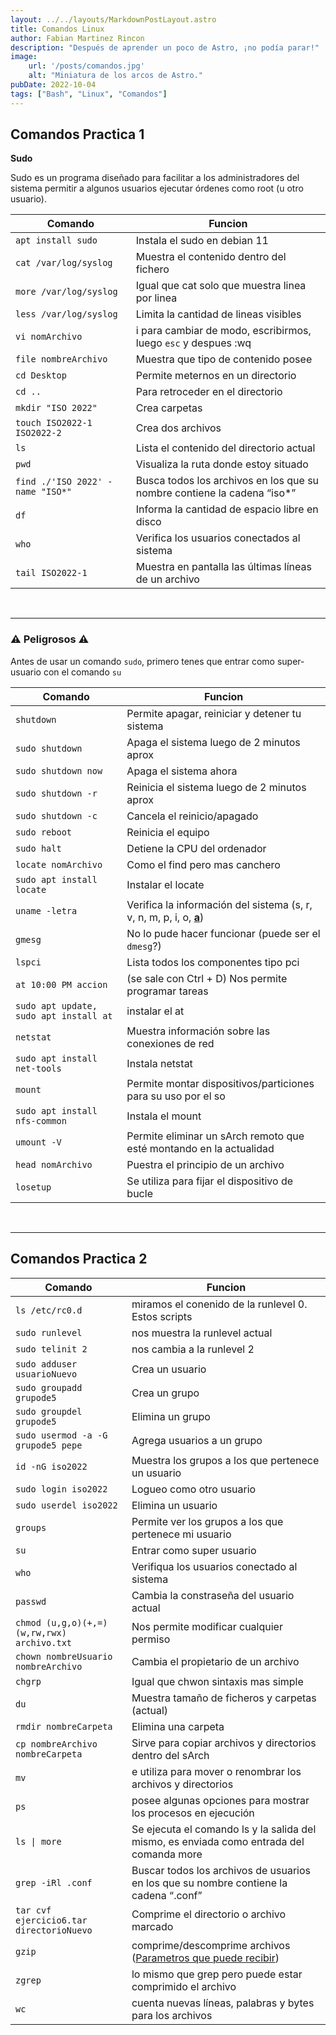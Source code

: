 ```yaml
---
layout: ../../layouts/MarkdownPostLayout.astro
title: Comandos Linux   
author: Fabian Martinez Rincon
description: "Después de aprender un poco de Astro, ¡no podía parar!"
image:
    url: '/posts/comandos.jpg'
    alt: "Miniatura de los arcos de Astro."
pubDate: 2022-10-04
tags: ["Bash", "Linux", "Comandos"]
---
```




## Comandos Practica 1 

**Sudo**

Sudo es un programa diseñado para facilitar a los administradores del sistema permitir a algunos usuarios ejecutar órdenes como root (u otro usuario).

| Comando  | Funcion |
| ------------- | ------------- |
| `apt install sudo`  | Instala el sudo en debian 11  |
| `cat /var/log/syslog`  | Muestra el contenido dentro del fichero  |
| `more /var/log/syslog`  | Igual que cat solo que muestra linea por linea   |
| `less /var/log/syslog`  | Limita la cantidad de lineas visibles  |
| `vi nomArchivo`  | i para cambiar de modo, escribirmos, luego `esc` y despues :wq  |
| `file nombreArchivo`  | Muestra que tipo de contenido posee  |
| `cd Desktop`  | Permite meternos en un directorio  |
| `cd ..`  |  Para retroceder en el directorio  |
| `mkdir "ISO 2022"`  | Crea carpetas  |
| `touch ISO2022-1 ISO2022-2`  | Crea dos archivos  |
| `ls`  | Lista el contenido del directorio actual  |
| `pwd`  | Visualiza la ruta donde estoy situado  |
| `find ./'ISO 2022' -name "ISO*"`  | Busca todos los archivos en los que su nombre contiene la cadena “iso*”   |
| `df`  | Informa la cantidad de espacio libre en disco  |
| `who`  | Verifica los usuarios conectados al sistema  |
| `tail ISO2022-1`  | Muestra en pantalla las últimas líneas de un archivo  |

<br>

---

### ⚠️ Peligrosos ⚠️ 
Antes de usar un comando `sudo`, primero tenes que entrar como super-usuario con el comando `su`

| Comando  | Funcion |
| ------------- | ------------- |
| `shutdown`  | Permite apagar, reiniciar y detener tu sistema  |
| `sudo shutdown`  | Apaga el sistema luego de 2 minutos aprox  |
| `sudo shutdown now`  | Apaga el sistema ahora  |
| `sudo shutdown -r`  | Reinicia el sistema luego de 2 minutos aprox  |
| `sudo shutdown -c`  | Cancela el reinicio/apagado  |
| `sudo reboot`  | Reinicia el equipo  |
| `sudo halt`  | Detiene la CPU del ordenador  |
| `locate nomArchivo`  | Como el find pero mas canchero |
| `sudo apt install locate` | Instalar el locate |
| `uname -letra`  | Verifica la información del sistema (s, r, v, n, m, p, i, o, **[a]()**)  |
| `gmesg`  | No lo pude hacer funcionar (puede ser el `dmesg`?)  |
| `lspci`  | Lista todos los componentes tipo pci    |
| `at 10:00 PM accion`  | (se sale con Ctrl + D) Nos permite programar tareas|
| `sudo apt update, sudo apt install at` | instalar el at |
| `netstat`  | Muestra información sobre las conexiones de red|
| `sudo apt install net-tools` | Instala netstat |
| `mount`  | Permite montar dispositivos/particiones para su uso por el so|
| `sudo apt install nfs-common` | Instala el mount |
| `umount -V`  | Permite eliminar un sArch remoto que esté montando en la actualidad|
| `head nomArchivo`  | Puestra el principio de un archivo |
| `losetup`  | Se utiliza para fijar el dispositivo de bucle   |

<br>

---

## Comandos Practica 2

| Comando  | Funcion |
| ------------- | ------------- |
| `ls /etc/rc0.d` | miramos el conenido de la runlevel 0. Estos scripts |
| `sudo runlevel` | nos muestra la runlevel actual |
| `sudo telinit 2` | nos cambia a la runlevel 2 |
| `sudo adduser usuarioNuevo` | Crea un usuario |
| `sudo groupadd grupode5` | Crea un grupo |
| `sudo groupdel grupode5` | Elimina un grupo |
| `sudo usermod -a -G grupode5 pepe` | Agrega usuarios a un grupo |
| `id -nG iso2022` | Muestra los grupos a los que pertenece un usuario |
| `sudo login iso2022` | Logueo como otro usuario |
| `sudo userdel iso2022` | Elimina un usuario |
| `groups`  | Permite ver los grupos a los que pertenece mi usuario  |
| `su`  | Entrar como super usuario  |
| `who`  | Verifiqua los usuarios conectado al sistema  |
| `passwd`  | Cambia la constraseña del usuario actual  |
| `chmod (u,g,o)(+,=)(w,rw,rwx) archivo.txt` | Nos permite modificar cualquier permiso |
| `chown nombreUsuario nombreArchivo` | Cambia el propietario de un archivo |
| `chgrp` | Igual que chwon sintaxis mas simple |
| `du` | Muestra tamaño de ficheros y carpetas (actual) |
| `rmdir nombreCarpeta` | Elimina una carpeta |
| `cp nombreArchivo nombreCarpeta` | Sirve para copiar archivos y directorios dentro del sArch |
| `mv` | e utiliza para mover o renombrar los archivos y directorios |
|`ps`  | posee algunas opciones para mostrar los procesos en ejecución |
| `ls \| more ` | Se ejecuta el comando ls y la salida del mismo, es enviada como entrada del comanda more |
| `grep -iRl .conf ` | Buscar todos los archivos de usuarios en los que su nombre contiene la cadena “.conf” |
| `tar cvf ejercicio6.tar directorioNuevo` | Comprime el directorio o archivo marcado |
| `gzip` | comprime/descomprime archivos ([Parametros que puede recibir](https://www.solvetic.com/tutoriales/article/11693-comprimir-o-descomprimir-archivos-con-gzip-en-linux/)) |
| `zgrep` | lo mismo que grep pero puede estar comprimido el archivo |
| `wc` | cuenta nuevas líneas, palabras y bytes para los archivos  |